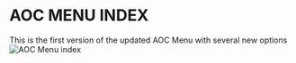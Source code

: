 # AOC MENU INDEX

This is the first version of the updated AOC Menu with several new options
![AOC Menu index](https://github.com/EliasDrozd/FlyByWire-Simulation/assets/148970330/fbf36361-7030-4224-bf38-1440164af82b)
